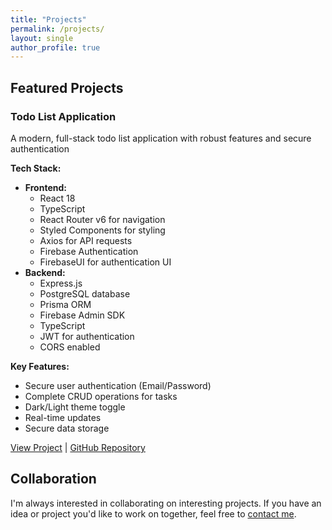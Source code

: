 ```yaml
---
title: "Projects"
permalink: /projects/
layout: single
author_profile: true
---
```


## Featured Projects

### Todo List Application
A modern, full-stack todo list application with robust features and secure authentication

**Tech Stack:** 
- **Frontend:**
    - React 18
    - TypeScript
    - React Router v6 for navigation
    - Styled Components for styling
    - Axios for API requests
    - Firebase Authentication
    - FirebaseUI for authentication UI
- **Backend:**
    - Express.js
    - PostgreSQL database
    - Prisma ORM
    - Firebase Admin SDK
    - TypeScript
    - JWT for authentication
    - CORS enabled

**Key Features:**
- Secure user authentication (Email/Password)
- Complete CRUD operations for tasks
- Dark/Light theme toggle
- Real-time updates
- Secure data storage

[View Project](https://stema373.github.io/todo-list) | [GitHub Repository](https://github.com/stema373/todo-list)

## Collaboration

I'm always interested in collaborating on interesting projects. If you have an idea or project you'd like to work on together, feel free to [contact me](/contact/). 